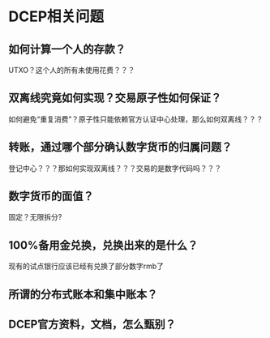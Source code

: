 # DCEP相关问题



## 如何计算一个人的存款？

UTXO？这个人的所有未使用花费？？？



## 双离线究竟如何实现？交易原子性如何保证？

如何避免“重复消费”？原子性只能依赖官方认证中心处理，那么如何双离线？？？



## 转账，通过哪个部分确认数字货币的归属问题？

登记中心？？？那如何实现双离线？？？交易的是数字代码吗？？？



## 数字货币的面值？

固定？无限拆分?



## 100%备用金兑换，兑换出来的是什么？

现有的试点银行应该已经有兑换了部分数字rmb了



## 所谓的分布式账本和集中账本？



## DCEP官方资料，文档，怎么甄别？







